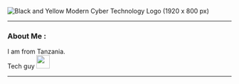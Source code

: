 

![Black and Yellow Modern Cyber Technology Logo (1920 x 800 px)](https://github.com/amba666/amba666/assets/67413568/7bc702e3-9b91-40b6-8fcd-f4c64317bf3c)






---

###  About Me :

I am from Tanzania. <br>
Tech guy  <img src="https://media.giphy.com/media/WUlplcMpOCEmTGBtBW/giphy.gif" width="30">




---






